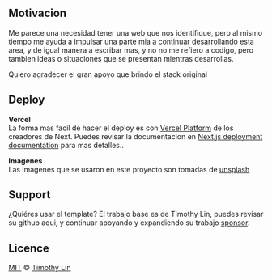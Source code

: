 ## Motivacion

Me parece una necesidad tener una web que nos identifique, pero al mismo tiempo me ayuda a impulsar una parte mia
a continuar desarrollando esta area, y de igual manera a escribar mas, y no no me refiero a codigo, pero tambien ideas o
situaciones que se presentan mientras desarrollas.

Quiero agradecer el gran apoyo que brindo el stack original

## Deploy

**Vercel**  
La forma mas facil de hacer el deploy es con [Vercel Platform](https://vercel.com) de los creadores de Next. Puedes revisar la documentacíon en [Next.js deployment documentation](https://nextjs.org/docs/deployment) para mas detalles..

**Imagenes**  
Las imagenes que se usaron en este proyecto son tomadas de [unsplash](https://unsplash.com)

## Support

¿Quiéres usar el template? El trabajo base es de Timothy Lin, puedes revisar su github aqui, y continuar apoyando y expandiendo su trabajo [sponsor](https://github.com/sponsors/timlrx).

## Licence

[MIT](https://github.com/timlrx/tailwind-nextjs-starter-blog/blob/master/LICENSE) © [Timothy Lin](https://www.timlrx.com)
